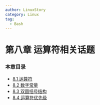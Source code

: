 ```yaml
---
author: LinuxStory
category: Linux
tag:
  - Bash
---
```

# 第八章 运算符相关话题

### 本章目录

- [8.1 运算符](08_1_operators.md)
- [8.2 数字常量](08_2_numerical_constants.md)
- [8.3 双圆括号结构](08_3_the_double_parentheses_construct.md)
- [8.4 运算符优先级](08_4_operator_precedence.md)



